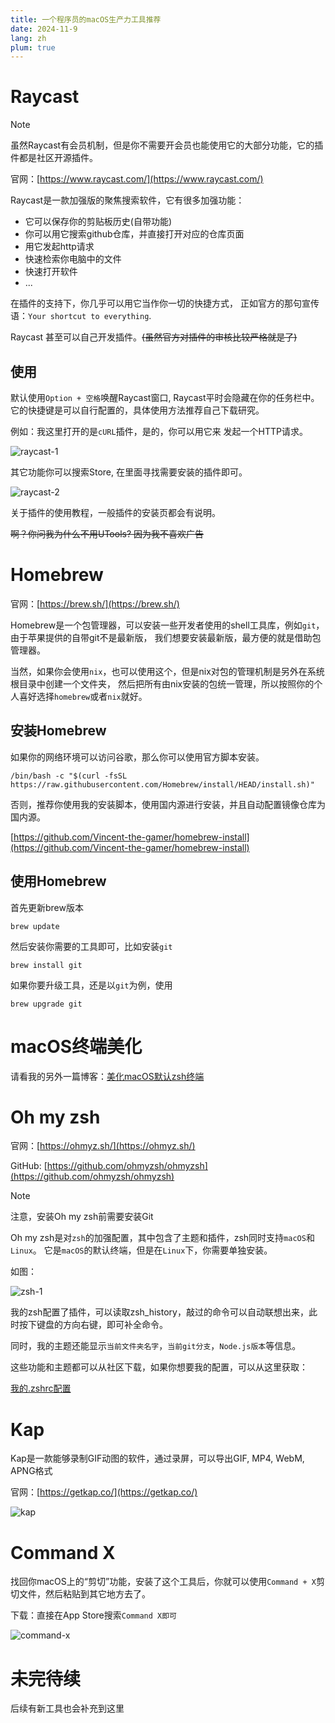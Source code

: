 ```yaml
---
title: 一个程序员的macOS生产力工具推荐
date: 2024-11-9
lang: zh
plum: true
---
```


# Raycast

> [!NOTE]
> 虽然Raycast有会员机制，但是你不需要开会员也能使用它的大部分功能，它的插件都是社区开源插件。

官网：[https://www.raycast.com/](https://www.raycast.com/)

Raycast是一款加强版的聚焦搜索软件，它有很多加强功能：

- 它可以保存你的剪贴板历史(自带功能)
- 你可以用它搜索github仓库，并直接打开对应的仓库页面
- 用它发起http请求
- 快速检索你电脑中的文件
- 快速打开软件
- ...

在插件的支持下，你几乎可以用它当作你一切的快捷方式，
正如官方的那句宣传语：`Your shortcut to everything`.

Raycast 甚至可以自己开发插件。~~(虽然官方对插件的审核比较严格就是了)~~

## 使用

默认使用`Option + 空格`唤醒Raycast窗口, Raycast平时会隐藏在你的任务栏中。
它的快捷键是可以自行配置的，具体使用方法推荐自己下载研究。

例如：我这里打开的是`cURL`插件，是的，你可以用它来
发起一个HTTP请求。

![raycast-1](/images/posts/mac-productivity/raycast-1.png)

其它功能你可以搜索Store, 在里面寻找需要安装的插件即可。

![raycast-2](/images/posts/mac-productivity/raycast-2.png)

关于插件的使用教程，一般插件的安装页都会有说明。

~~啊？你问我为什么不用UTools? 因为我不喜欢广告~~

<div pt-10 />

# Homebrew

官网：[https://brew.sh/](https://brew.sh/)

Homebrew是一个包管理器，可以安装一些开发者使用的shell工具库，例如`git`，由于苹果提供的自带git不是最新版，
我们想要安装最新版，最方便的就是借助包管理器。

当然，如果你会使用`nix`，也可以使用这个，但是nix对包的管理机制是另外在系统根目录中创建一个文件夹，
然后把所有由nix安装的包统一管理，所以按照你的个人喜好选择`homebrew`或者`nix`就好。

## 安装Homebrew

如果你的网络环境可以访问谷歌，那么你可以使用官方脚本安装。

```shell
/bin/bash -c "$(curl -fsSL https://raw.githubusercontent.com/Homebrew/install/HEAD/install.sh)"
```

否则，推荐你使用我的安装脚本，使用国内源进行安装，并且自动配置镜像仓库为国内源。

[https://github.com/Vincent-the-gamer/homebrew-install](https://github.com/Vincent-the-gamer/homebrew-install)

## 使用Homebrew

首先更新brew版本

```shell
brew update
```

然后安装你需要的工具即可，比如安装`git`

```shell
brew install git
```

如果你要升级工具，还是以`git`为例，使用

```shell
brew upgrade git
```

<div pt-10 />

# macOS终端美化

请看我的另外一篇博客：[美化macOS默认zsh终端](/posts/beautify-macOS-zsh)

<div pt-10 />

# Oh my zsh

官网：[https://ohmyz.sh/](https://ohmyz.sh/)

GitHub: [https://github.com/ohmyzsh/ohmyzsh](https://github.com/ohmyzsh/ohmyzsh)

> [!NOTE]
> 注意，安装Oh my zsh前需要安装Git

Oh my zsh是对`zsh`的加强配置，其中包含了主题和插件，zsh同时支持`macOS`和`Linux`。
它是`macOS`的默认终端，但是在`Linux`下，你需要单独安装。

如图：

![zsh-1](/images/posts/mac-productivity/oh-my-zsh-1.png)

我的zsh配置了插件，可以读取zsh_history，敲过的命令可以自动联想出来，此时按下键盘的方向右键，即可补全命令。

同时，我的主题还能显示`当前文件夹名字`，`当前git分支`，`Node.js版本`等信息。

这些功能和主题都可以从社区下载，如果你想要我的配置，可以从这里获取：

[我的.zshrc配置](https://github.com/Vincent-the-gamer/dotfiles/blob/main/zsh/.zshrc-oh-my-zsh)

<div pt-10 />

# Kap

Kap是一款能够录制GIF动图的软件，通过录屏，可以导出GIF, MP4, WebM, APNG格式

官网：[https://getkap.co/](https://getkap.co/)

![kap](/images/posts/mac-productivity/kap.png)

# Command X

找回你macOS上的“剪切”功能，安装了这个工具后，你就可以使用`Command + X`剪切文件，然后粘贴到其它地方去了。

下载：直接在App Store搜索`Command X即可`

![command-x](/images/posts/mac-productivity/command-x.png)

<div pt-10 />

# 未完待续

后续有新工具也会补充到这里
